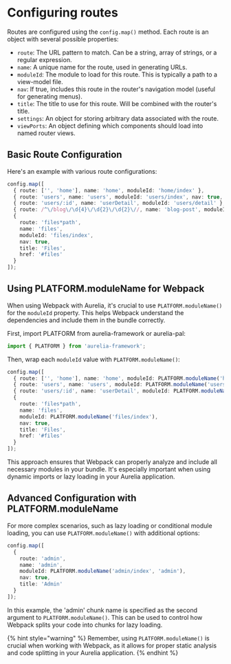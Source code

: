 # Configuring routes

Routes are configured using the `config.map()` method. Each route is an object with several possible properties:

* `route`: The URL pattern to match. Can be a string, array of strings, or a regular expression.
* `name`: A unique name for the route, used in generating URLs.
* `moduleId`: The module to load for this route. This is typically a path to a view-model file.
* `nav`: If true, includes this route in the router's navigation model (useful for generating menus).
* `title`: The title to use for this route. Will be combined with the router's title.
* `settings`: An object for storing arbitrary data associated with the route.
* `viewPorts`: An object defining which components should load into named router views.

## Basic Route Configuration

Here's an example with various route configurations:

```typescript
config.map([
  { route: ['', 'home'], name: 'home', moduleId: 'home/index' },
  { route: 'users', name: 'users', moduleId: 'users/index', nav: true, title: 'Users' },
  { route: 'users/:id', name: 'userDetail', moduleId: 'users/detail' },
  { route: /^\/blog\/\d{4}\/\d{2}\/\d{2}\//, name: 'blog-post', moduleId: 'blog/post' },
  { 
    route: 'files*path', 
    name: 'files',
    moduleId: 'files/index',
    nav: true,
    title: 'Files',
    href: '#files'
  }
]);
```

## Using PLATFORM.moduleName for Webpack

When using Webpack with Aurelia, it's crucial to use `PLATFORM.moduleName()` for the `moduleId` property. This helps Webpack understand the dependencies and include them in the bundle correctly.

First, import PLATFORM from aurelia-framework or aurelia-pal:

```typescript
import { PLATFORM } from 'aurelia-framework';
```

Then, wrap each `moduleId` value with `PLATFORM.moduleName()`:

```typescript
config.map([
  { route: ['', 'home'], name: 'home', moduleId: PLATFORM.moduleName('home/index') },
  { route: 'users', name: 'users', moduleId: PLATFORM.moduleName('users/index'), nav: true, title: 'Users' },
  { route: 'users/:id', name: 'userDetail', moduleId: PLATFORM.moduleName('users/detail') },
  { 
    route: 'files*path', 
    name: 'files',
    moduleId: PLATFORM.moduleName('files/index'),
    nav: true,
    title: 'Files',
    href: '#files'
  }
]);
```

This approach ensures that Webpack can properly analyze and include all necessary modules in your bundle. It's especially important when using dynamic imports or lazy loading in your Aurelia application.

## Advanced Configuration with PLATFORM.moduleName

For more complex scenarios, such as lazy loading or conditional module loading, you can use `PLATFORM.moduleName()` with additional options:

```typescript
config.map([
  {
    route: 'admin',
    name: 'admin',
    moduleId: PLATFORM.moduleName('admin/index', 'admin'),
    nav: true,
    title: 'Admin'
  }
]);
```

In this example, the 'admin' chunk name is specified as the second argument to `PLATFORM.moduleName()`. This can be used to control how Webpack splits your code into chunks for lazy loading.

{% hint style="warning" %}
Remember, using `PLATFORM.moduleName()` is crucial when working with Webpack, as it allows for proper static analysis and code splitting in your Aurelia application.
{% endhint %}
